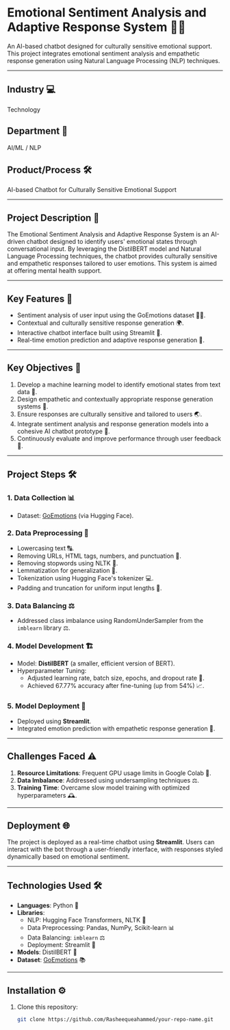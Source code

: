 # Emotional Sentiment Analysis and Adaptive Response System 🤖💬
An AI-based chatbot designed for culturally sensitive emotional support. This project integrates emotional sentiment analysis and empathetic response generation using Natural Language Processing (NLP) techniques.

---

## **Industry** 💻
Technology

## **Department** 🧠
AI/ML / NLP

## **Product/Process** 🛠️
AI-based Chatbot for Culturally Sensitive Emotional Support

---

## **Project Description** 📖
The Emotional Sentiment Analysis and Adaptive Response System is an AI-driven chatbot designed to identify users' emotional states through conversational input. By leveraging the DistilBERT model and Natural Language Processing techniques, the chatbot provides culturally sensitive and empathetic responses tailored to user emotions. This system is aimed at offering mental health support.

---

## **Key Features** 🔑
- Sentiment analysis of user input using the GoEmotions dataset 🧑‍💻.
- Contextual and culturally sensitive response generation 🌍.
- Interactive chatbot interface built using Streamlit 📱.
- Real-time emotion prediction and adaptive response generation 🎯.

---

## **Key Objectives** 🎯
1. Develop a machine learning model to identify emotional states from text data 🧠.
2. Design empathetic and contextually appropriate response generation systems 💬.
3. Ensure responses are culturally sensitive and tailored to users 🌏.
4. Integrate sentiment analysis and response generation models into a cohesive AI chatbot prototype 🤖.
5. Continuously evaluate and improve performance through user feedback 🔄.

---

## **Project Steps** 🛠️

### 1. **Data Collection** 📊
- Dataset: [GoEmotions](https://huggingface.co/datasets/google-research-datasets/go_emotions/tree/6d5e11c91321f16b1909cd0042a7770af3aca55a) (via Hugging Face).

### 2. **Data Preprocessing** 🧹
- Lowercasing text 🔠.
- Removing URLs, HTML tags, numbers, and punctuation 🧹.
- Removing stopwords using NLTK 🚫.
- Lemmatization for generalization 🌱.
- Tokenization using Hugging Face's tokenizer 💻.
- Padding and truncation for uniform input lengths 📏.

### 3. **Data Balancing** ⚖️
- Addressed class imbalance using RandomUnderSampler from the `imblearn` library ⚖️.

### 4. **Model Development** 🏗️
- Model: **DistilBERT** (a smaller, efficient version of BERT).
- Hyperparameter Tuning:
  - Adjusted learning rate, batch size, epochs, and dropout rate 🔧.
  - Achieved 67.77% accuracy after fine-tuning (up from 54%) 📈.

### 5. **Model Deployment** 🚀
- Deployed using **Streamlit**.
- Integrated emotion prediction with empathetic response generation 💬.

---

## **Challenges Faced** ⚠️
1. **Resource Limitations**: Frequent GPU usage limits in Google Colab 🚧.
2. **Data Imbalance**: Addressed using undersampling techniques ⚖️.
3. **Training Time**: Overcame slow model training with optimized hyperparameters 🕰️.

---

## **Deployment** 🌐
The project is deployed as a real-time chatbot using **Streamlit**. Users can interact with the bot through a user-friendly interface, with responses styled dynamically based on emotional sentiment.

---

## **Technologies Used** 🛠️
- **Languages**: Python 🐍
- **Libraries**:
  - NLP: Hugging Face Transformers, NLTK 🧠
  - Data Preprocessing: Pandas, NumPy, Scikit-learn 📊
  - Data Balancing: `imblearn` ⚖️
  - Deployment: Streamlit 📱
- **Models**: DistilBERT 🤖
- **Dataset**: [GoEmotions](https://huggingface.co/datasets/google-research-datasets/go_emotions/tree/6d5e11c91321f16b1909cd0042a7770af3aca55a) 📚

---

## **Installation** ⚙️
1. Clone this repository:
   ```bash
   git clone https://github.com/Rasheequeahammed/your-repo-name.git
